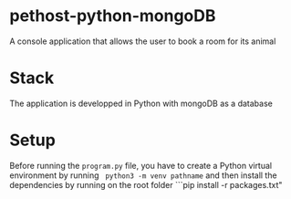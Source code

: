 # pethost-python-mongoDB
A console application that allows the user to book a room for its animal

# Stack
The application is developped in Python with mongoDB as a database

# Setup
Before running the ```program.py``` file, you have to create a Python virtual environment by running ``` python3 -m venv pathname``` and then install the dependencies by running on the root folder ```pip install -r packages.txt"
